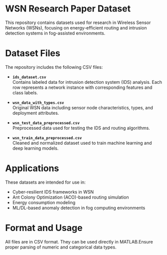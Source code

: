 # WSN Research Paper Dataset

This repository contains datasets used for research in Wireless Sensor Networks (WSNs), focusing on energy-efficient routing and intrusion detection systems in fog-assisted environments.

# Dataset Files

The repository includes the following CSV files:

- **`ids_dataset.csv`**  
  Contains labeled data for intrusion detection system (IDS) analysis. Each row represents a network instance with corresponding features and class labels.

- **`wsn_data_with_types.csv`**  
  Original WSN data including sensor node characteristics, types, and deployment attributes.

- **`wsn_test_data_preprocessed.csv`**  
  Preprocessed data used for testing the IDS and routing algorithms.

- **`wsn_train_data_preprocessed.csv`**  
  Cleaned and normalized dataset used to train machine learning and deep learning models.

# Applications

These datasets are intended for use in:
- Cyber-resilient IDS frameworks in WSN
- Ant Colony Optimization (ACO)-based routing simulation
- Energy consumption modeling
- ML/DL-based anomaly detection in fog computing environments

# Format and Usage

All files are in CSV format. They can be used directly in MATLAB.Ensure proper parsing of numeric and categorical data types.

